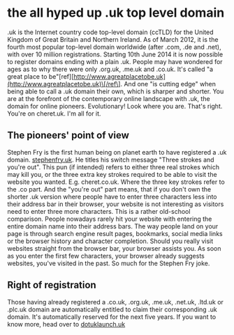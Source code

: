 # the all hyped up .uk top level domain


.uk is the Internet country code top-level domain (ccTLD) for the United Kingdom of Great Britain and Northern Ireland. As of March 2012, it is the fourth most popular top-level domain worldwide (after .com, .de and .net), with over 10 million registrations. Starting 10th June 2014 it is now possible to register domains ending with a plain .uk. People may have wondered for ages as to why there were only .org.uk, .me.uk and .co.uk. It's called "a great place to be"\[ref\][http://www.agreatplacetobe.uk](http://www.agreatplacetobe.uk)\[/ref\]. And one "is cutting edge" when being able to call a .uk domain their own, which is sharper and shorter. You are at the forefront of the contemporary online landscape with .uk, the domain for online pioneers. Evolutionary! Look where you are. That's right. You're on cheret.uk. I'm all for it.

## The pioneers' point of view

Stephen Fry is the first human being on planet earth to have registered a .uk domain. [stephenfry.uk](https://www.stephenfry.com). He titles his switch message "Three strokes and you're out". This pun (if intended) refers to either three real strokes which may kill you, or the three extra key strokes required to be able to visit the website you wanted. E.g. cheret.co.uk. Where the three key strokes refer to the .co part. And the "you're out" part means, that if you don't own the shorter .uk version where people have to enter three characters less into their address bar in their browser, your website is not interesting as visitors need to enter three more characters. This is a rather old-school comparison. People nowadays rarely hit your website with entering the entire domain name into their address bars. The way people land on your page is through search engine result pages, bookmarks, social media links or the browser history and character completion. Should you really visit websites straight from the browser bar, your browser assists you. As soon as you enter the first few characters, your browser already suggests websites, you've visited in the past. So much for the Stephen Fry joke.

## Right of registration

Those having already registered a .co.uk, .org.uk, .me.uk, .net.uk, .ltd.uk or .plc.uk domain are automatically entitled to claim their corresponding .uk domain. It's automatically reserved for the next five years. If you want to know more, head over to [dotuklaunch.uk](http://www.dotuklaunch.uk/dates-and-definitions)

